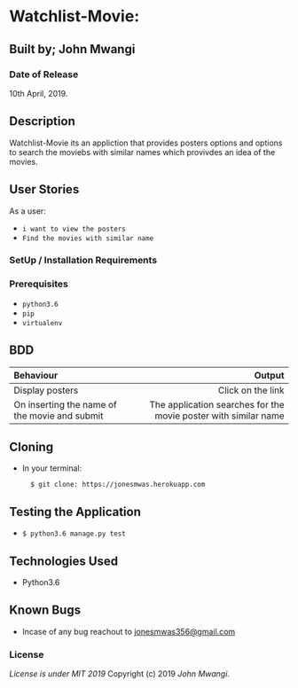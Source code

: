 # Watchlist-Movie:

## Built by; John Mwangi

### Date of Release

10th April, 2019.

## Description
Watchlist-Movie its an appliction that provides posters options and options to search the moviebs with similar names which provivdes an idea of the movies.

## User Stories
As a user:

* `i want to view the posters`
* `Find the movies with similar name`


### SetUp / Installation Requirements
### Prerequisites

* `python3.6`
* `pip`
* `virtualenv`

## BDD
| Behaviour | Output |
| :---------------- | ------------------: |
| Display posters|Click on the link|
| On inserting the name of the movie and submit|The application searches for the movie poster with similar name|


## Cloning
* In your terminal:

        $ git clone: https://jonesmwas.herokuapp.com


## Testing the Application

*  `$ python3.6 manage.py test`

## Technologies Used
* Python3.6

## Known Bugs
* Incase of any bug reachout to jonesmwas356@gmail.com

### License
*License is under MIT 2019*
Copyright (c) 2019 *John Mwangi*.
